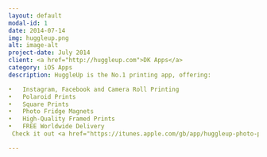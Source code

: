```yaml
---
layout: default
modal-id: 1
date: 2014-07-14
img: huggleup.png
alt: image-alt
project-date: July 2014
client: <a href="http://huggleup.com">DK Apps</a>
category: iOS Apps
description: HuggleUp is the No.1 printing app, offering: 

•	Instagram, Facebook and Camera Roll Printing
•	Polaroid Prints
•	Square Prints
•	Photo Fridge Magnets 
•	High-Quality Framed Prints 
•	FREE Worldwide Delivery
 Check it out <a href="https://itunes.apple.com/gb/app/huggleup-photo-prints/id704516908?mt=8">here</a>.

---
```

